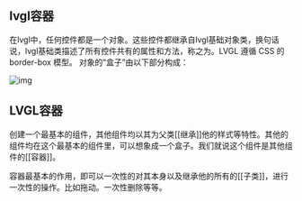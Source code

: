 ## lvgl容器

在lvgl中，任何控件都是一个对象。这些控件都继承自lvgl基础对象类，换句话说，lvgl基础类描述了所有控件共有的属性和方法，称之为。LVGL 遵循 CSS 的 border-box 模型。 对象的“盒子”由以下部分构成：

![img](https://tc8483.oss-cn-beijing.aliyuncs.com/image/5a4afd82f20c5e3dec88f059329ed5976bd8c19a.png)

## LVGL容器

 创建一个最基本的组件，其他组件均以其为父类[[继承]]他的样式等特性。其他的组件均在这个最基本的组件里，可以想象成一个盒子。我们就说这个组件是其他组件的[[容器]]。

容器最基本的作用，即可以一次性的对其本身以及继承他的所有的[[子类]]，进行一次性的操作。比如拖动。一次性删除等等。
